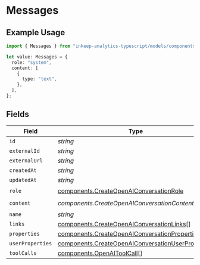 # Messages

## Example Usage

```typescript
import { Messages } from "inkeep-analytics-typescript/models/components";

let value: Messages = {
  role: "system",
  content: [
    {
      type: "text",
    },
  ],
};
```

## Fields

| Field                                                                                                                  | Type                                                                                                                   | Required                                                                                                               | Description                                                                                                            |
| ---------------------------------------------------------------------------------------------------------------------- | ---------------------------------------------------------------------------------------------------------------------- | ---------------------------------------------------------------------------------------------------------------------- | ---------------------------------------------------------------------------------------------------------------------- |
| `id`                                                                                                                   | *string*                                                                                                               | :heavy_minus_sign:                                                                                                     | N/A                                                                                                                    |
| `externalId`                                                                                                           | *string*                                                                                                               | :heavy_minus_sign:                                                                                                     | N/A                                                                                                                    |
| `externalUrl`                                                                                                          | *string*                                                                                                               | :heavy_minus_sign:                                                                                                     | N/A                                                                                                                    |
| `createdAt`                                                                                                            | *string*                                                                                                               | :heavy_minus_sign:                                                                                                     | N/A                                                                                                                    |
| `updatedAt`                                                                                                            | *string*                                                                                                               | :heavy_minus_sign:                                                                                                     | N/A                                                                                                                    |
| `role`                                                                                                                 | [components.CreateOpenAIConversationRole](../../models/components/createopenaiconversationrole.md)                     | :heavy_check_mark:                                                                                                     | N/A                                                                                                                    |
| `content`                                                                                                              | *components.CreateOpenAIConversationContent*                                                                           | :heavy_check_mark:                                                                                                     | N/A                                                                                                                    |
| `name`                                                                                                                 | *string*                                                                                                               | :heavy_minus_sign:                                                                                                     | N/A                                                                                                                    |
| `links`                                                                                                                | [components.CreateOpenAIConversationLinks](../../models/components/createopenaiconversationlinks.md)[]                 | :heavy_minus_sign:                                                                                                     | N/A                                                                                                                    |
| `properties`                                                                                                           | [components.CreateOpenAIConversationProperties](../../models/components/createopenaiconversationproperties.md)         | :heavy_minus_sign:                                                                                                     | N/A                                                                                                                    |
| `userProperties`                                                                                                       | [components.CreateOpenAIConversationUserProperties](../../models/components/createopenaiconversationuserproperties.md) | :heavy_minus_sign:                                                                                                     | N/A                                                                                                                    |
| `toolCalls`                                                                                                            | [components.OpenAIToolCall](../../models/components/openaitoolcall.md)[]                                               | :heavy_minus_sign:                                                                                                     | N/A                                                                                                                    |